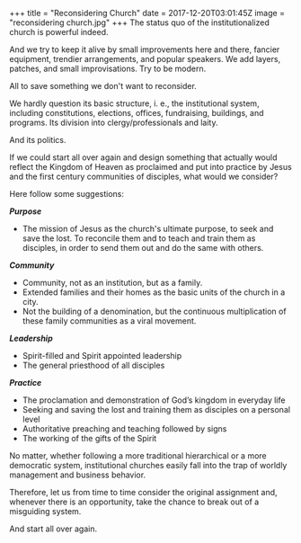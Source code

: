 +++
title = "Reconsidering Church"
date = 2017-12-20T03:01:45Z
image = "reconsidering church.jpg"
+++
The status quo of the institutionalized church is powerful indeed.

And we try to keep it alive by small improvements here and there, fancier equipment, trendier arrangements, and popular speakers. We add layers, patches, and small improvisations. Try to be modern.

All to save something we don't want to reconsider.

We hardly question its basic structure, i. e., the institutional system, including constitutions, elections, offices, fundraising, buildings, and programs. Its division into clergy/professionals and laity.

And its politics.

If we could start all over again and design something that actually would reflect the Kingdom of Heaven as proclaimed and put into practice by Jesus and the first century communities of disciples, what would we consider?

Here follow some suggestions:

***Purpose***

- The mission of Jesus as the church's ultimate purpose, to seek and save the lost. To reconcile them and to teach and train them as disciples, in order to send them out and do the same with others.

***Community***

- Community, not as an institution, but as a family.
- Extended families and their homes as the basic units of the church in a city.
- Not the building of a denomination, but the continuous multiplication of these family communities as a viral movement.
 
***Leadership***

- Spirit-filled and Spirit appointed leadership
- The general priesthood of all disciples

***Practice***

- The proclamation and demonstration of God’s kingdom in everyday life
- Seeking and saving the lost and training them as disciples on a personal level
- Authoritative preaching and teaching followed by signs
- The working of the gifts of the Spirit

No matter, whether following a more traditional hierarchical or a more democratic system, 
institutional churches easily fall into the trap of worldly management and business behavior.

Therefore, let us from time to time consider the original assignment and, whenever there is an opportunity, take the chance to break out of a misguiding system.

And start all over again. 
 
